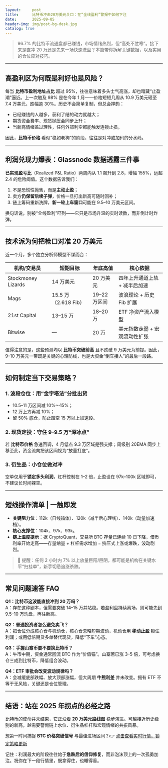 ```yaml
---
layout:     post
title:      比特币冲击20万美元关口：在“全线盈利”警报中如何下注
date:       2025-09-05
header-img: img/post-bg-desk.jpg
catalog: true
---
```


> 96.7% 的比特币流通盘都已赚钱，市场情绪热烈，但“高处不胜寒”。接下来是直冲 20 万还是先来一场快速洗盘？本篇带你拆解关键数据，以及实用的仓位应对技巧。

---

## 高盈利区为何既是利好也是风险？

每当 **比特币盈利地址占比** 超过 95%，往往意味着多头士气高涨，却也暗藏“止盈潮”逼近。上一次触及 98% 是在今年 1 月——价格短短几周从 10.9 万美元砸至 7.4 万美元，跌幅逾 30%。历史不会简单复制，但总会押韵：

- 已经赚钱的人越多，获利了结的动力就越大；
- 期货资金费率、现货抛压会同步上升；
- 当新高情绪盖过理性，任何外部利空都能触发连锁止损。

因此，**比特币价格** 看似“稳如老狗”的阶段，往往是对冲或加码的分水岭。

---

## 利润兑现力爆表：Glassnode 数据透露三件事

**已实现盈亏比**（Realized P&L Ratio）两周内从 1.1 飙升到 2.8，增幅 155%，远超 2.4 的危险阈值。这个数据告诉我们：

1. 不是恐慌性抛售，而是**主动止盈**；
2. 卖方**仍保留后续子弹**，价格一旦打出新高可随时回补；
3. 链上筹码重新洗牌，**新一轮上车窗口**可能在 9.5–10 万美元区间。

换句话说，别被“全线盈利”吓到——它只是市场升温的实时读数，而非倒计时炸弹。

---

## 技术派为何把枪口对准 20 万美元

近一个月，多个独立分析师模型不谋而合：

| 机构/交易员 | 短期目标 | 年底高值 | 核心依据 |
|-------------|----------|----------|----------|
| Stockmoney Lizards | 14 万美元 | 20 万美元 | 四年上升通道上轨 + 减半后加速 |
| Mags | 15.5 万（2.618 Fib） | 19–22 万区间 | 波浪理论 + 历史 Fib 扩展 |
| 21st Capital | 13–15 万 | 18–20 万 | ETF 净资产流入模型 |
| Bitwise | — | 20 万 | 美元指数走弱 + 宏观流动性扩张 |

值得注意的是，这些预测均以 **比特币突破前高** 且不跌破 9 万美元为前提。因此，9–10 万美元一带既是关键的心理防线，也是大资金“倒车接人”的最后一段路。

---

## 如何制定当下交易策略？

### 1. 波段仓位：用“金字塔法”分批出货
- 10.5–11 万区间减 10%～15%；
- 12 万上方再减 10%；
- 留 50% 底仓，防止踏空 15 万以上加速段。

### 2. 现货定投：守住 9–9.5 万“深冰点”
若 **比特币价格** 急速回调，4 月低点 9.3 万区域是强支撑；周级别 20EMA 同步上移至此，资金流向把该区间视为“放量打底”。

### 3. 衍生品：小仓位做对冲
空单仅用于**锁定多头利润**，杠杆控制在 1–2 倍，止盈设在 97k–100k 区域即可，不建议长时间裸空。

---

## 短线操作清单 | 一触即发

- **关键阻力位**：112k（日线箱体）、120k（减半后心理线）、140k（动量加速档）。
- **核心支撑位**：104k、97k、93k。
- **链上温度提示**：据 CryptoQuant，交易所 BTC 存量已连续 10 日下降，借币利率开始走高——存量缩量 + 杠杆需求增加 = 挤压式上涨或爆跌，波动剧烈。

> 📌 提醒：任何 2 小时内 7% 以上放量巨阳/巨阴，都可能是机构在关键水平“扫挂单”，新手切忌追涨杀跌。

---

## 常见问题速答 FAQ

**Q1：比特币这波能直接冲到 20 万吗？**  
A：存在这种剧本，但需要突破 14–15 万并站稳。若盈利盘持续离场，则可能先到 9.5–10 万洗盘，再往新高。

**Q2：普通投资者怎么避免卖飞？**  
A：把仓位分成核心仓与机动仓，核心仓忽略短期波动，机动仓用 **移动止盈** 锁住利润；或用低倍期货多单替代现货，降低“下车”心态。

**Q3：手握山寨币要不要换比特币？**  
A：牛市中期，资金通常回流 BTC 作为“价值锚”。山寨若已涨 3–5 倍，可考虑换仓三成到比特币，降低组合波动。

**Q4：ETF 审批会改变波动规律吗？**  
A：会减缓底部跌幅、放大顶部涨幅，但大周期 **牛熊利差** 并未改变。拥有 ETF 不等于无风险，关键还是仓位管理。

---

## 结语：站在 2025 年拐点的必经之路

比特币的使命并未结束，它正沿着 **20 万美元路线图** 稳步演进。可越接近历史级别的新高，越需要警惕链上水位、衍生品杠杆和宏观情绪的共振风暴。

想第一时间捕捉 **BTC 价格突破信号** 与最佳进场区间？👉 [点击查看实时行情，锁定策略更新](https://okxdog.com/)  

记住：利润最大的阶段往往始于**急跌后的信仰修复**，而非泡沫顶上的一次孤勇加注。祝你在下一段行情里，既拿得住，也睡得香。